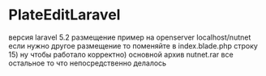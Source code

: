 # PlateEditLaravel
версия laravel 5.2 размещение пример на openserver localhost/nutnet если нужно другое размещение то поменяйте в index.blade.php строку 15)
ну чтобы работало корректно)
основной архив nutnet.rar все остальное то что непосредственно делалось
